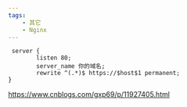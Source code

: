 ```yaml
---
tags:
    - 其它
    - Nginx
---
```


```
 server {
        listen 80;
        server_name 你的域名;
        rewrite ^(.*)$ https://$host$1 permanent;
}
```

https://www.cnblogs.com/gxp69/p/11927405.html
